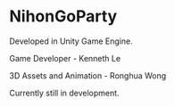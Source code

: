 # NihonGoParty
Developed in Unity Game Engine.

Game Developer - Kenneth Le

3D Assets and Animation - Ronghua Wong

Currently still in development.
